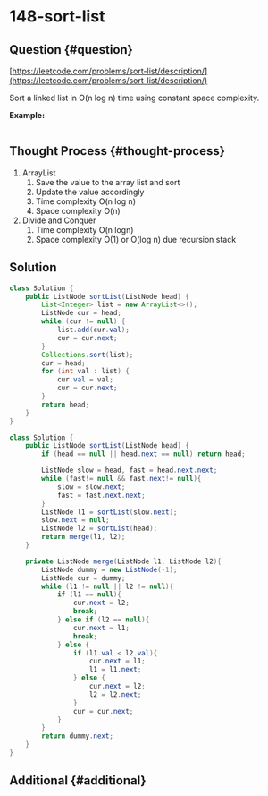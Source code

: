 # 148-sort-list

## Question {#question}

[https://leetcode.com/problems/sort-list/description/](https://leetcode.com/problems/sort-list/description/)

Sort a linked list in O\(n log n\) time using constant space complexity.

**Example:**

```text

```

## Thought Process {#thought-process}

1. ArrayList
   1. Save the value to the array list and sort
   2. Update the value accordingly
   3. Time complexity O\(n log n\)
   4. Space complexity O\(n\)
2. Divide and Conquer
   1. Time complexity O\(n logn\)
   2. Space complexity O\(1\) or O\(log n\) due recursion stack

## Solution

```java
class Solution {
    public ListNode sortList(ListNode head) {
        List<Integer> list = new ArrayList<>();
        ListNode cur = head;
        while (cur != null) {
            list.add(cur.val);
            cur = cur.next;
        }
        Collections.sort(list);
        cur = head;
        for (int val : list) {
            cur.val = val;
            cur = cur.next;
        }
        return head;
    }
}
```

```java
class Solution {
    public ListNode sortList(ListNode head) {
        if (head == null || head.next == null) return head;

        ListNode slow = head, fast = head.next.next;
        while (fast!= null && fast.next!= null){
            slow = slow.next;
            fast = fast.next.next;
        }
        ListNode l1 = sortList(slow.next);
        slow.next = null;
        ListNode l2 = sortList(head);
        return merge(l1, l2);
    }

    private ListNode merge(ListNode l1, ListNode l2){
        ListNode dummy = new ListNode(-1);
        ListNode cur = dummy;
        while (l1 != null || l2 != null){
            if (l1 == null){
                cur.next = l2;
                break;
            } else if (l2 == null){
                cur.next = l1;
                break;
            } else {
                if (l1.val < l2.val){
                    cur.next = l1;
                    l1 = l1.next;
                } else {
                    cur.next = l2;
                    l2 = l2.next;
                }
                cur = cur.next;
            }
        }
        return dummy.next;
    }
}
```

## Additional {#additional}

